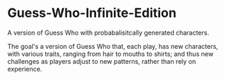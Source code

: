 # Guess-Who-Infinite-Edition

A version of Guess Who with probabalisitcally generated characters.

The goal's a version of Guess Who that, each play, has new characters, with various traits,
ranging from hair to mouths to shirts;
and thus new challenges as players adjust to new patterns,
rather than rely on experience.

